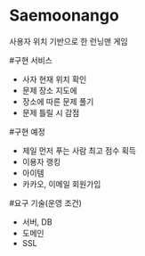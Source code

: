 # Saemoonango

사용자 위치 기반으로 한 런닝맨 게임

#구현 서비스
- 사자 현재 위치 확인
- 문제 장소 지도에 
- 장소에 따른 문제 풀기
- 문제 틀릴 시 감점


#구현 예정
- 제일 먼저 푸는 사람 최고 점수 획득
- 이용자 랭킹
- 아이템
- 카카오, 이메일 회원가입

#요구 기술(운영 조건)
- 서버, DB
- 도메인
- SSL

